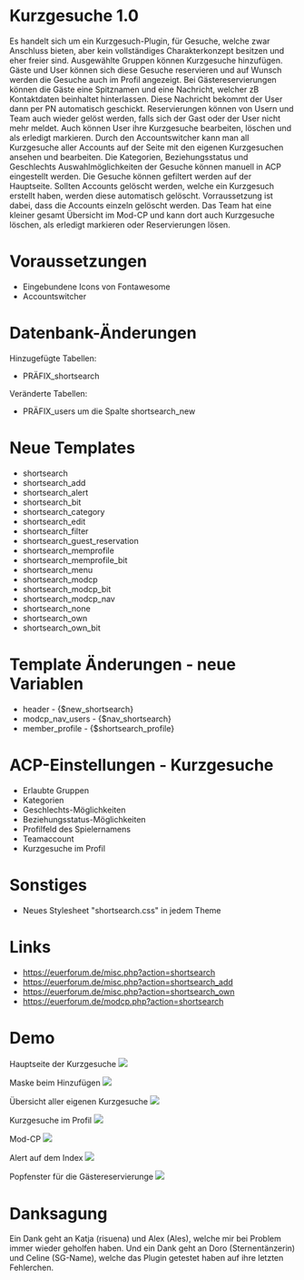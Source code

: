 # Kurzgesuche 1.0
Es handelt sich um ein Kurzgesuch-Plugin, für Gesuche, welche zwar Anschluss bieten, aber kein vollständiges Charakterkonzept besitzen und eher freier sind.
Ausgewählte Gruppen können Kurzgesuche hinzufügen. Gäste und User können sich diese Gesuche reservieren und auf Wunsch werden die Gesuche auch im Profil angezeigt. Bei Gästereservierungen können die Gäste eine Spitznamen und eine Nachricht, welcher zB Kontaktdaten beinhaltet hinterlassen. Diese Nachricht bekommt der User dann per PN automatisch geschickt. 
Reservierungen können von Usern und Team auch wieder gelöst werden, falls sich der Gast oder der User nicht mehr meldet. Auch können User ihre Kurzgesuche bearbeiten, löschen und als erledigt markieren. Durch den Accountswitcher kann man all Kurzgesuche aller Accounts auf der Seite mit den eigenen Kurzgesuchen ansehen und bearbeiten.
Die Kategorien, Beziehungsstatus und Geschlechts Auswahlmöglichkeiten der Gesuche können manuell in ACP eingestellt werden. Die Gesuche können gefiltert werden auf der Hauptseite.
Sollten Accounts gelöscht werden, welche ein Kurzgesuch erstellt haben, werden diese automatisch gelöscht. Vorraussetzung ist dabei, dass die Accounts einzeln gelöscht werden.
Das Team hat eine kleiner gesamt Übersicht im Mod-CP und kann dort auch Kurzgesuche löschen, als erledigt markieren oder Reservierungen lösen.

# Voraussetzungen
- Eingebundene Icons von Fontawesome
- Accountswitcher

# Datenbank-Änderungen
Hinzugefügte Tabellen:
- PRÄFIX_shortsearch

Veränderte Tabellen:
- PRÄFIX_users um die Spalte shortsearch_new

# Neue Templates
- shortsearch
- shortsearch_add
- shortsearch_alert
- shortsearch_bit
- shortsearch_category
- shortsearch_edit
- shortsearch_filter
- shortsearch_guest_reservation
- shortsearch_memprofile
- shortsearch_memprofile_bit
- shortsearch_menu
- shortsearch_modcp
- shortsearch_modcp_bit
- shortsearch_modcp_nav
- shortsearch_none
- shortsearch_own
- shortsearch_own_bit

# Template Änderungen - neue Variablen
- header - {$new_shortsearch}
- modcp_nav_users - {$nav_shortsearch}
- member_profile - {$shortsearch_profile}

# ACP-Einstellungen - Kurzgesuche
- Erlaubte Gruppen
- Kategorien
- Geschlechts-Möglichkeiten
- Beziehungsstatus-Möglichkeiten
- Profilfeld des Spielernamens
- Teamaccount
- Kurzgesuche im Profil

# Sonstiges
- Neues Stylesheet "shortsearch.css" in jedem Theme

# Links
- https://euerforum.de/misc.php?action=shortsearch
- https://euerforum.de/misc.php?action=shortsearch_add
- https://euerforum.de/misc.php?action=shortsearch_own
- https://euerforum.de/modcp.php?action=shortsearch

# Demo
  Hauptseite der Kurzgesuche
  <img src="https://www.bilder-hochladen.net/files/big/m4bn-76-fc96.png" />
  
  Maske beim Hinzufügen
  <img src="https://www.bilder-hochladen.net/files/big/m4bn-77-d5de.png" />
  
  Übersicht aller eigenen Kurzgesuche
  <img src="https://www.bilder-hochladen.net/files/big/m4bn-7a-76ad.png" />
  
  Kurzgesuche im Profil
  <img src="https://www.bilder-hochladen.net/files/m4bn-7b-7b00.png" />
  
  Mod-CP
  <img src="https://www.bilder-hochladen.net/files/m4bn-79-d8f5.png" />
  
  Alert auf dem Index
  <img src="https://www.bilder-hochladen.net/files/m4bn-78-3c3a.png" />
  
  Popfenster für die Gästereservierunge
  <img src="https://www.bilder-hochladen.net/files/m4bn-7d-66c8.png" />

# Danksagung
Ein Dank geht an Katja (risuena) und Alex (Ales), welche mir bei Problem immer wieder geholfen haben. 
Und ein Dank geht an Doro (Sternentänzerin) und Celine (SG-Name), welche das Plugin getestet haben auf ihre letzten Fehlerchen.
